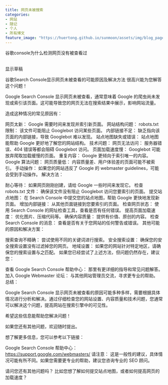 ```yaml
---
title: 网页未被搜索
categories:
- 网站
- 随记
- 个人
- 所有博文
feature_image: "https://huertong.github.io/sunmoon/assets/img/blog_page_top_pic.png"
---
```


谷歌console为什么检测网页没有被查看过
<br>
<br>

显示草稿


谷歌Search Console显示网页未被查看的可能原因及解决方法
很高兴能为您解答这个问题！

Google Search Console 显示网页未被查看，通常意味着 Google 的爬虫尚未发现或索引该页面。这可能导致您的网页无法在搜索结果中展示，影响网站流量。

造成这种情况的常见原因有：

网页太新： Google 需要时间来发现并索引新页面。
网站结构问题：
robots.txt 限制： 该文件可能阻止 Googlebot 访问某些页面。
内部链接不足： 缺乏指向该页面的内部链接，导致 Googlebot 难以发现。
站点地图缺失或错误： 站点地图能帮助 Google 更好地了解您的网站结构。
技术问题：
网页无法访问： 服务器错误、404 错误等都会阻碍 Googlebot 访问。
页面加载速度慢： Googlebot 可能放弃爬取加载缓慢的页面。
重复内容： Google 更倾向于索引唯一的内容。
Google 算法问题：
网页质量低： 内容质量差、用户体验差的页面可能不被索引。
手动操作： 如果您的网站违反了 Google 的 webmaster guidelines，可能会受到手动操作。
解决方法：

耐心等待： 如果网页刚刚创建，请给 Google 一些时间来发现它。
检查 robots.txt 文件： 确保该文件没有阻止 Googlebot 访问您要索引的页面。
提交站点地图： 在 Search Console 中提交您的站点地图，帮助 Google 更快地发现新页面。
增加内部链接： 从其他页面链接到您要索引的页面。
检查网页状态： 使用 Search Console 的网址检查工具，查看是否有任何错误。
提高页面加载速度： 优化图片、压缩代码等。
确保内容质量： 提供有价值、原创的内容。
检查 Search Console 的消息： 查看是否有关于您网站的任何警告或错误。
其他可能的原因和解决方案：

搜索查询不精确： 尝试使用不同的关键词进行搜索。
安全搜索设置： 确保您的安全搜索设置没有过滤掉您的网页。
地域设置： 如果您的网站针对特定地区，请确保您的搜索设置与之匹配。
如果您已经尝试了上述方法，但问题仍然存在，建议您：

查看 Google Search Console 帮助中心： 那里有更详细的指导和常见问题解答。
加入 Google Webmaster 论坛： 与其他网站管理员交流，寻求更专业的帮助。
总结：

Google Search Console 显示网页未被查看的原因可能多种多样，需要根据具体情况进行分析和解决。通过仔细检查您的网站设置、内容质量和技术问题，您通常可以解决这个问题，提高网站在搜索引擎中的可见性。

希望这些信息能帮助您解决问题！

如果您还有其他问题，欢迎随时提出。

想了解更多信息，您可以参考以下链接：

Google Search Console 帮助中心： https://support.google.com/webmasters/
请注意： 这是一般性的建议，具体情况可能有所不同。如果您需要更专业的帮助，建议您咨询专业的 SEO 顾问。

请问您还有其他问题吗？ 比如您想了解如何提交站点地图，或者如何提高网页的加载速度？
